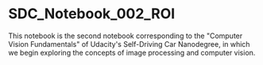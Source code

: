 # SDC_Notebook_002_ROI
This notebook is the second notebook corresponding to the "Computer Vision Fundamentals" of Udacity's Self-Driving Car Nanodegree, in which we begin exploring the concepts of image processing and computer vision.
